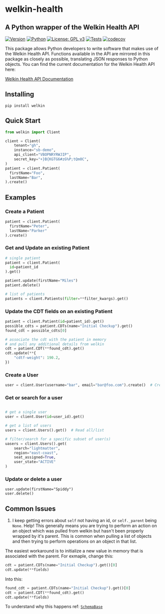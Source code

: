 # welkin-health

## A Python wrapper of the Welkin Health API

[![Version](https://img.shields.io/pypi/v/welkin?style=for-the-badge&logo=pypi&logoColor=fff)](https://pypi.org/project/welkin/)
[![Python](https://img.shields.io/pypi/pyversions/welkin?style=for-the-badge&logo=python&logoColor=fff)](https://pypi.org/project/welkin/)
[![License: GPL v3](https://img.shields.io/badge/License-GPLv3-blue.svg?style=for-the-badge&logo=gnu&logoColor=fff)](https://www.gnu.org/licenses/gpl-3.0)
[![Tests](https://img.shields.io/github/workflow/status/lightmatter/welkin-health/Python%20%F0%9F%90%8D%20package%20%F0%9F%93%A6%20test?style=for-the-badge&logo=githubactions&logoColor=fff&label=Tests)](https://github.com/Lightmatter/welkin-health/actions)
[![codecov](https://img.shields.io/codecov/c/gh/Lightmatter/welkin-health?logo=codecov&logoColor=fff&style=for-the-badge)](https://codecov.io/gh/Lightmatter/welkin-health)

This package allows Python developers to write software that makes use of the Welkin Health API. Functions available in the API are mirrored in this package as closely as possible, translating JSON responses to Python objects. You can find the current documentation for the Welkin Health API here:

[Welkin Health API Documentation](https://developers.welkinhealth.com/)

## Installing

```
pip install welkin
```

## Quick Start

```python
from welkin import Client

client = Client(
    tenant="gh",
    instance="sb-demo",
    api_client="VBOPNRYRWJIP",
    secret_key="+}B{KGTG6#zG%P;tQm0C",
)
patient = client.Patient(
  firstName="Foo",
  lastName="Bar",
).create()
```

## Examples

### Create a Patient

```python
patient = client.Patient(
  firstName="Peter",
  lastName="Parker"
).create()
```

### Get and Update an existing Patient

```python
# single patient
patient = client.Patient(
  id=patient_id
).get()

patient.update(firstName="Miles")
patient.delete()

# list of patients
patients = client.Patients(filter=**filter_kwargs).get()
```

### Update the CDT fields on an existing Patient

```python
patient = client.Patient(id=patient_id).get()
possible_cdts = patient.CDTs(name="Initial Checkup").get()
found_cdt = possible_cdts[0]

# associate the cdt with the patient in memory
# and pull any additional details from welkin
cdt = patient.CDT(**found_cdt).get()
cdt.update(**{
    "cdtf-weight": 190.2,
})
```

### Create a User

```python
user = client.User(username="bar", email="bar@foo.com").create()  # Create
```

### Get or search for a user

```python

# get a single user
user = client.User(id=user_id).get()

# get a list of users
users = client.Users().get()  # Read all/list

# filter/search for a specific subset of user(s)
uasers = client.Users().get(
    search="lightmatter",
    region="east-coast",
    seat_assigned=True,
    user_state="ACTIVE"
)
```

### Update or delete a user

```
user.update(firstName="Spiddy")
user.delete()
```

## Common Issues

1. I keep getting errors about `self` not having an id, or `self._parent` being `None`. Help!
This generally means you are trying to perform an action on an object which was pulled from
welkin but hasn't been properly wrapped by it's parent. This is common when pulling a list of objects
and then trying to perform operations on an object in that list.

The easiest workaround is to initialize a new value in memory that is associated with the parent.
For exmaple, change this:

```python
cdt = patient.CDTs(name="Initial Checkup").get()[0]
cdt.update(**fields)
```

Into this:

```python
found_cdt = patient.CDTs(name="Initial Checkup").get()[0]
cdt = patient.CDT(**found_cdt).get()
cdt.update(**fields)
```
To understand why this happens ref: [`SchemaBase`](https://github.com/Lightmatter/welkin-health/blob/main/welkin/models/base.py)


